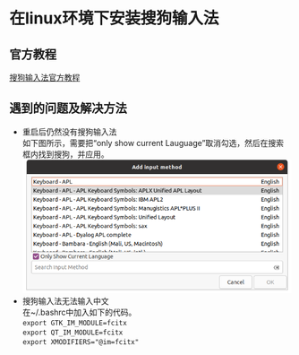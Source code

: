 # 在linux环境下安装搜狗输入法  
## 官方教程  
[搜狗输入法官方教程](https://shurufa.sogou.com/linux/guide)  
## 遇到的问题及解决方法  
- 重启后仍然没有搜狗输入法  
如下图所示，需要把“only show current Lauguage”取消勾选，然后在搜索框内找到搜狗，并应用。  
![fcitx未应用搜狗](../image/sougou1.png)  
- 搜狗输入法无法输入中文  
在~/.bashrc中加入如下的代码。  
`export GTK_IM_MODULE=fcitx`  
`export QT_IM_MODULE=fcitx`  
`export XMODIFIERS="@im=fcitx"`